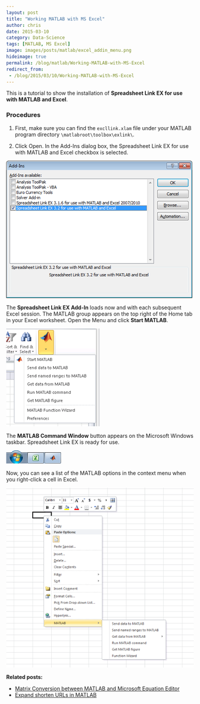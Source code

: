 ```yaml
---
layout: post
title: "Working MATLAB with MS Excel"
author: chris
date: 2015-03-10
category: Data-Science
tags: [MATLAB, MS Excel]
image: images/posts/matlab/excel_addin_menu.png
hideimage: true
permalink: /blog/matlab/Working-MATLAB-with-MS-Excel
redirect_from:
 - /blog/2015/03/10/Working-MATLAB-with-MS-Excel
---
```


This is a tutorial to show the installation of **Spreadsheet Link EX for use with MATLAB and Excel**.

<!--more-->

### Procedures

1. First, make sure you can find the `excllink.xlam` file under your MATLAB program directory `\matlabroot\toolbox\exlink\`.

2. Click Open. In the Add-Ins dialog box, the Spreadsheet Link EX for use with MATLAB and Excel checkbox is selected.

![image: MS Excel Add-in Dialog](/images/posts/matlab/excel_addins_available.png)
 

The **Spreadsheet Link EX Add-In** loads now and with each subsequent Excel session. The MATLAB group appears on the top right of the Home tab in your Excel worksheet. Open the Menu and click **Start MATLAB**.

![image: Menu of MATLAB Spreadsheet Link EX Add-In in Excel Toolbar](/images/posts/matlab/excel_addin_menu.png)


The **MATLAB Command Window** button appears on the Microsoft Windows taskbar. Spreadsheet Link EX is ready for use.

![image: Windows taskbar with MS Excel and MATLAB](/images/posts/matlab/ml_cmd_window_taskbar.excel2010.png)
 

Now, you can see a list of the MATLAB options in the context menu when you right-click a cell in Excel.

![image: context menu of MATLAB Spreadsheet Link EX Add-In](/images/posts/matlab/excel_addin_menu_right_click.png)

**Related posts:**
- [Matrix Conversion between MATLAB and Microsoft Equation Editor](/blog/matlab/Convert-MATLAB-Matrix-to-MS-Office-Equation)
- [Expand shorten URLs in MATLAB](/blog/matlab/expand-twitter-short-url)